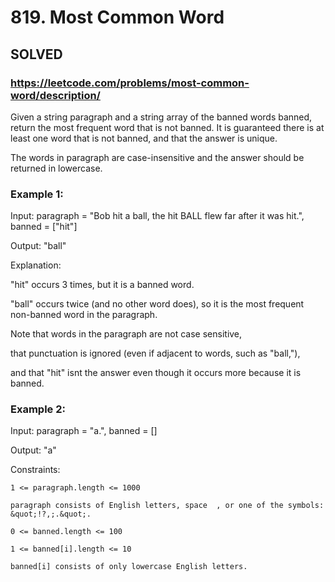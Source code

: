 # 819. Most Common Word

## SOLVED
### https://leetcode.com/problems/most-common-word/description/
Given a string paragraph and a string array of the banned words banned, return the most frequent word that is not banned. It is guaranteed there is at least one word that is not banned, and that the answer is unique.



The words in paragraph are case-insensitive and the answer should be returned in lowercase.





### Example 1:





Input: paragraph = &quot;Bob hit a ball, the hit BALL flew far after it was hit.&quot;, banned = [&quot;hit&quot;]


Output: &quot;ball&quot;



Explanation: 

&quot;hit&quot; occurs 3 times, but it is a banned word.

&quot;ball&quot; occurs twice (and no other word does), so it is the most frequent non-banned word in the paragraph. 

Note that words in the paragraph are not case sensitive,

that punctuation is ignored (even if adjacent to words, such as &quot;ball,&quot;), 

and that &quot;hit&quot; isnt the answer even though it occurs more because it is banned.





### Example 2:





Input: paragraph = &quot;a.&quot;, banned = []


Output: &quot;a&quot;







Constraints:





	1 <= paragraph.length <= 1000

	paragraph consists of English letters, space  , or one of the symbols: &quot;!?,;.&quot;.

	0 <= banned.length <= 100

	1 <= banned[i].length <= 10

	banned[i] consists of only lowercase English letters.



